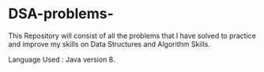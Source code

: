 # DSA-problems-

This Repository will consist of all the problems that I have solved to practice and improve my skills on Data Structures and Algorithm Skills.


Language Used : Java version 8.
